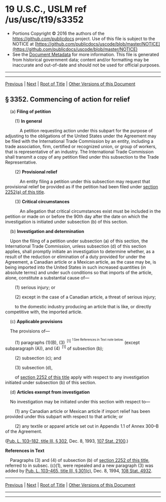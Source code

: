 ---
---

# 19 U.S.C., USLM ref /us/usc/t19/s3352

* Portions Copyright © 2016 the authors of the https://github.com/publicdocs project.
  Use of this file is subject to the NOTICE at [https://github.com/publicdocs/uscode/blob/master/NOTICE](https://github.com/publicdocs/uscode/blob/master/NOTICE)
* See the [Document Metadata](././../../../../../../..//README.md) for more information.
  This file is generated from historical government data; content and/or formatting may be inaccurate and out-of-date and should not be used for official purposes.

----------
----------

[Previous](./../../../../../../..//us/usc/t19/ch21/schIII/ptA/spt1/m__us_usc_t19_s3351.md) | [Next](./../../../../../../..//us/usc/t19/ch21/schIII/ptA/spt1/m__us_usc_t19_s3353.md) | [Root of Title](./../../../../../../../) | [Other Versions of this Document](https://publicdocs.github.io/go/links?ns=uslm&ref=%2Fus%2Fusc%2Ft19%2Fs3352)

## § 3352. Commencing of action for relief

    (a) __Filing of petition__ 

        (1) __In general__ 

            A petition requesting action under this subpart for the purpose of adjusting to the obligations of the United States under the Agreement may be filed with the International Trade Commission by an entity, including a trade association, firm, certified or recognized union, or group of workers, that is representative of an industry. The International Trade Commission shall transmit a copy of any petition filed under this subsection to the Trade Representative.

        (2) __Provisional relief__ 

            An entity filing a petition under this subsection may request that provisional relief be provided as if the petition had been filed under [section 2252(a) of this title][/us/usc/t19/s2252/a].

        (3) __Critical circumstances__ 

            An allegation that critical circumstances exist must be included in the petition or made on or before the 90th day after the date on which the investigation is initiated under subsection (b) of this section.

    (b) __Investigation and determination__ 

    Upon the filing of a petition under subsection (a) of this section, the International Trade Commission, unless subsection (d) of this section applies, shall promptly initiate an investigation to determine whether, as a result of the reduction or elimination of a duty provided for under the Agreement, a Canadian article or a Mexican article, as the case may be, is being imported into the United States in such increased quantities (in absolute terms) and under such conditions so that imports of the article, alone, constitute a substantial cause of—

        (1) serious injury; or

        (2) except in the case of a Canadian article, a threat of serious injury;

        to the domestic industry producing an article that is like, or directly competitive with, the imported article.

    (c) __Applicable provisions__ 

    The provisions of—

        (1) paragraphs (1)(B), (3)  <sup>\[1\]</sup>  <sup><sup> 1 See References in Text note below. </sup></sup>  (except subparagraph (A)), and (4)  <sup>\[1\]</sup>  of subsection (b);

        (2) subsection (c); and

        (3) subsection (d),

        of [section 2252 of this title][/us/usc/t19/s2252] apply with respect to any investigation initiated under subsection (b) of this section.

    (d) __Articles exempt from investigation__ 

    No investigation may be initiated under this section with respect to—

        (1) any Canadian article or Mexican article if import relief has been provided under this subpart with respect to that article; or

        (2) any textile or apparel article set out in Appendix 1.1 of Annex 300–B of the Agreement.

([Pub. L. 103–182, title III, § 302][/us/pl/103/182/s302], Dec. 8, 1993, [107 Stat. 2100][/us/stat/107/2100].)

 __References in Text__ 

    Paragraphs (3) and (4) of subsection (b) of [section 2252 of this title][/us/usc/t19/s2252], referred to in subsec. (c)(1), were repealed and a new paragraph (3) was added by [Pub. L. 103–465, title III, § 301(c)][/us/pl/103/465/s301/c], Dec. 8, 1994, [108 Stat. 4932][/us/stat/108/4932].

----------

[Previous](./../../../../../../..//us/usc/t19/ch21/schIII/ptA/spt1/m__us_usc_t19_s3351.md) | [Next](./../../../../../../..//us/usc/t19/ch21/schIII/ptA/spt1/m__us_usc_t19_s3353.md) | [Root of Title](./../../../../../../../) | [Other Versions of this Document](https://publicdocs.github.io/go/links?ns=uslm&ref=%2Fus%2Fusc%2Ft19%2Fs3352)

----------
----------

[/us/usc/t19/s2252/a]: https://publicdocs.github.io/go/links?ns=uslm&ref=%2Fus%2Fusc%2Ft19%2Fs2252%2Fa
[/us/usc/t19/s2252]: https://publicdocs.github.io/go/links?ns=uslm&ref=%2Fus%2Fusc%2Ft19%2Fs2252
[/us/pl/103/182/s302]: https://publicdocs.github.io/go/links?ns=uslm&ref=%2Fus%2Fpl%2F103%2F182%2Fs302
[/us/stat/107/2100]: https://publicdocs.github.io/go/links?ns=uslm&ref=%2Fus%2Fstat%2F107%2F2100
[/us/usc/t19/s2252]: https://publicdocs.github.io/go/links?ns=uslm&ref=%2Fus%2Fusc%2Ft19%2Fs2252
[/us/pl/103/465/s301/c]: https://publicdocs.github.io/go/links?ns=uslm&ref=%2Fus%2Fpl%2F103%2F465%2Fs301%2Fc
[/us/stat/108/4932]: https://publicdocs.github.io/go/links?ns=uslm&ref=%2Fus%2Fstat%2F108%2F4932


